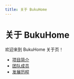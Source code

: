 ```yaml
---
title: 关于 BukuHome
---
```


# 关于 BukuHome

欢迎来到 BukuHome 关于页！

- [项目简介](./intro)
- [团队成员](./team)
- [发展历程](./history)
